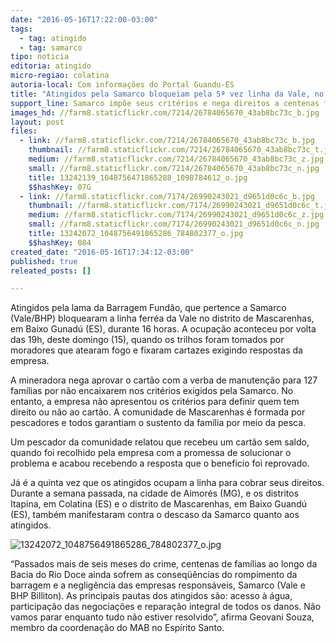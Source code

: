 ```yaml
---
date: "2016-05-16T17:22:00-03:00"
tags:
  - tag: atingido
  - tag: samarco
tipo: noticia
editoria: atingido
micro-regiao: colatina
autoria-local: Com informações do Portal Guandu-ES
title: "Atingidos pela Samarco bloqueiam pela 5ª vez linha da Vale, no ES"
support_line: Samarco impõe seus critérios e nega direitos a centenas famílias
images_hd: //farm8.staticflickr.com/7214/26784065670_43ab8bc73c_b.jpg
layout: post
files:
  - link: //farm8.staticflickr.com/7214/26784065670_43ab8bc73c_b.jpg
    thumbnail: //farm8.staticflickr.com/7214/26784065670_43ab8bc73c_t.jpg
    medium: //farm8.staticflickr.com/7214/26784065670_43ab8bc73c_z.jpg
    small: //farm8.staticflickr.com/7214/26784065670_43ab8bc73c_n.jpg
    title: 13242139_1048756471865288_1098784612_o.jpg
    $$hashKey: 07G
  - link: //farm8.staticflickr.com/7174/26990243021_d9651d0c6c_b.jpg
    thumbnail: //farm8.staticflickr.com/7174/26990243021_d9651d0c6c_t.jpg
    medium: //farm8.staticflickr.com/7174/26990243021_d9651d0c6c_z.jpg
    small: //farm8.staticflickr.com/7174/26990243021_d9651d0c6c_n.jpg
    title: 13242072_1048756491865286_784802377_o.jpg
    $$hashKey: 084
created_date: "2016-05-16T17:34:12-03:00"
published: true
releated_posts: []

---
```

<p>Atingidos pela lama da Barragem Fund&atilde;o, que pertence a Samarco (Vale/BHP) bloquearam a linha ferr&eacute;a da Vale no distrito de Mascarenhas, em Baixo Gunad&uacute; (ES), durante 16 horas. A ocupa&ccedil;&atilde;o aconteceu por volta das 19h, deste domingo (15), quando os trilhos foram tomados por moradores que atearam fogo e fixaram cartazes exigindo respostas da empresa.</p>

<p>A mineradora nega aprovar o cart&atilde;o com a verba de manuten&ccedil;&atilde;o para 127 fam&iacute;lias por n&atilde;o encaixarem nos crit&eacute;rios exigidos pela Samarco. No entanto, a empresa n&atilde;o apresentou os crit&eacute;rios para definir quem tem direito ou n&atilde;o ao cart&atilde;o. A comunidade de Mascarenhas &eacute; formada por pescadores e todos garantiam o sustento da fam&iacute;lia por meio da pesca.</p>

<p>Um pescador da comunidade relatou que recebeu um cart&atilde;o sem saldo, quando foi recolhido pela empresa com a promessa de solucionar o problema e acabou recebendo a resposta que o beneficio foi reprovado.</p>

<p>J&aacute; &eacute; a quinta vez que os atingidos ocupam a linha para cobrar seus direitos. Durante a semana passada, na cidade de Aimor&eacute;s (MG), e os distritos Itapina, em Colatina (ES) e o distrito de Mascarenhas, em Baixo Guand&uacute; (ES), tamb&eacute;m manifestaram contra o descaso da Samarco quanto aos atingidos.</p>

<p><img alt="13242072_1048756491865286_784802377_o.jpg" src="//farm8.staticflickr.com/7174/26990243021_d9651d0c6c_b.jpg" /></p>

<p>&ldquo;Passados mais de seis meses do crime, centenas de fam&iacute;lias ao longo da Bacia do Rio Doce ainda sofrem as conseq&uuml;&ecirc;ncias do rompimento da barragem e a neglig&ecirc;ncia das empresas respons&aacute;veis, Samarco (Vale e BHP Billiton). As principais pautas dos atingidos s&atilde;o: acesso &agrave; &aacute;gua, participa&ccedil;&atilde;o das negocia&ccedil;&otilde;es e repara&ccedil;&atilde;o integral de todos os danos. N&atilde;o vamos parar enquanto tudo n&atilde;o estiver resolvido&rdquo;, afirma Geovani Souza, membro da coordena&ccedil;&atilde;o do MAB no Esp&iacute;rito Santo.</p>

<p>&nbsp;</p>
